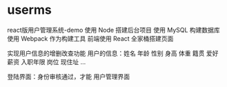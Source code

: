 # userms
react版用户管理系统-demo
使用 Node 搭建后台项目
使用 MySQL 构建数据库
使用 Webpack 作为构建工具
前端使用 React 全家桶搭建页面

实现用户信息的增删改查功能
用户的信息：姓名 年龄 性别 身高 体重  籍贯  爱好 薪资 入职年限 岗位 现住址 ...

登陆界面：身份审核通过，才能
用户管理界面

